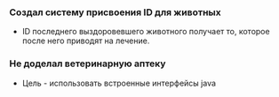 ### Создал систему присвоения ID для животных ###
* ID последнего выздоровевшего животного получает то, которое после него приводят на лечение.
### Не доделал ветеринарную аптеку
* Цель - использовать встроенные интерфейсы java


